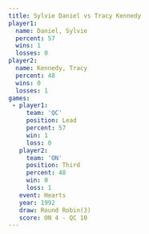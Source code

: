 ```yaml
---
title: Sylvie Daniel vs Tracy Kennedy
player1:              
  name: Daniel, Sylvie
  percent: 57         
  wins: 1             
  losses: 0           
player2:              
  name: Kennedy, Tracy
  percent: 48         
  wins: 0             
  losses: 1           
games:
 - player1:        
     team: 'QC'    
     position: Lead
     percent: 57   
     win: 1        
     loss: 0       
   player2:         
     team: 'ON'     
     position: Third
     percent: 48    
     win: 0         
     loss: 1        
   event: Hearts       
   year: 1992          
   draw: Round Robin(3)
   score: ON 4 - QC 10 
---
```

